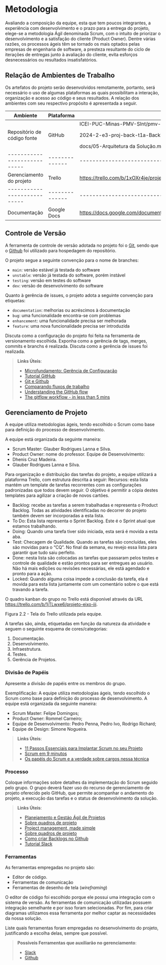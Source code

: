 
# Metodologia

Avaliando a composição da equipe, esta que tem poucos integrantes, a experiência com desenvolvimento e o prazo para a entrega do projeto, elege-se a metodologia Ágil denominada Scrum, com o intuito de priorizar o desenvolvimento e a satisfação do cliente (Product Owner).
Dentre várias razões, os processos ágeis têm se tornado os mais optados pelas empresas de engenharia de software, a presteza resultante do ciclo de iterações de entregas junto à avaliação do cliente, evita esforços desnecessários ou resultados insatisfatórios.

## Relação de Ambientes de Trabalho

Os artefatos do projeto serão desenvolvidos remotamente, portanto, será necessário o uso de algumas plataformas as quais possibilitam a interação, organização e acesso ao código e seus resultados. A relação dos ambientes com seu respectivo propósito é apresentada a seguir.

|        **Ambiente**       |**Plataforma**|               **Link de Acesso**                                  |
|---------------------------|--------------|-------------------------------------------------------------------|
|                           |              |ICEI-PUC-Minas-PMV-SInt/pmv-sint-2024-2-e3-proj-back-t1-pmv-sint-  |
|Repositório de código fonte|    GitHub    |2024-2-e3-proj-back-t1a-BackEnd-ApplicationProjectTemplate:main.   |
|                           |              |docs/05-Arquitetura da Solução.md                                  |
|---------------------------|--------------|-------------------------------------------------------------------|
| Gerenciamento do projeto  |    Trello    |https://trello.com/b/1xOXr4je/projeto-eixo-iii                     |
|---------------------------|--------------|-------------------------------------------------------------------|
|       Documentação        | Google  Docs |https://docs.google.com/document/d/1FXkOM_oYzEki4nnQRZxgFGULBmyGf8zScc4N5NrPS8Q/edit|

## Controle de Versão

A ferramenta de controle de versão adotada no projeto foi o
[Git](https://git-scm.com/), sendo que o [Github](https://github.com)
foi utilizado para hospedagem do repositório.

O projeto segue a seguinte convenção para o nome de branches:

- `main`: versão estável já testada do software
- `unstable`: versão já testada do software, porém instável
- `testing`: versão em testes do software
- `dev`: versão de desenvolvimento do software

Quanto à gerência de issues, o projeto adota a seguinte convenção para
etiquetas:

- `documentation`: melhorias ou acréscimos à documentação
- `bug`: uma funcionalidade encontra-se com problemas
- `enhancement`: uma funcionalidade precisa ser melhorada
- `feature`: uma nova funcionalidade precisa ser introduzida

Discuta como a configuração do projeto foi feita na ferramenta de versionamento escolhida. Exponha como a gerência de tags, merges, commits e branchs é realizada. Discuta como a gerência de issues foi realizada.

> **Links Úteis**:
> - [Microfundamento: Gerência de Configuração](https://pucminas.instructure.com/courses/87878/)
> - [Tutorial GitHub](https://guides.github.com/activities/hello-world/)
> - [Git e Github](https://www.youtube.com/playlist?list=PLHz_AreHm4dm7ZULPAmadvNhH6vk9oNZA)
>  - [Comparando fluxos de trabalho](https://www.atlassian.com/br/git/tutorials/comparing-workflows)
> - [Understanding the GitHub flow](https://guides.github.com/introduction/flow/)
> - [The gitflow workflow - in less than 5 mins](https://www.youtube.com/watch?v=1SXpE08hvGs)

## Gerenciamento de Projeto

A equipe utiliza metodologias ágeis, tendo escolhido o Scrum como base para
definição do processo de desenvolvimento.

A equipe está organizada da seguinte maneira:
  * Scrum Master: Glauber Rodrigues Lanna e Silva.
  * Product Owner: nome do professor.
Equipe de Desenvolvimento:
  * Dhenis Cruz Madeira.
  * Glauber Rodrigues Lanna e Silva.

Para organização e distribuição das tarefas do projeto, a equipe utilizará a plataforma Trello, com estrutura descrita a seguir:
Recursos: esta lista mantém um template de tarefas recorrentes com as configurações padronizadas que todos devem seguir. O objetivo é permitir a cópia destes templates para agilizar a criação de novos cartões.
* Backlog: recebe as tarefas a serem trabalhadas e representa o Product Backlog. Todas as atividades identificadas no decorrer do projeto também devem ser incorporadas a esta lista.
* To Do: Esta lista representa o Sprint Backlog. Este é o Sprint atual que estamos trabalhando.
* Doing: Quando uma tarefa tiver sido iniciada, esta será é movida a esta aba.
* Test: Checagem de Qualidade. Quando as tarefas são concluídas, eles são movidas para o “CQ”. No final da semana, eu revejo essa lista para garantir que tudo saiu perfeito.
* Done: nesta lista são colocadas as tarefas que passaram pelos testes e controle de qualidade e estão prontos para ser entregues ao usuário. Não há mais edições ou revisões necessárias, ele está agendado e pronto para a ação.
* Locked: Quando alguma coisa impede a conclusão da tarefa, ela é movida para esta lista juntamente com um comentário sobre o que está travando a tarefa.

O quadro kanban do grupo no Trello está disponível através da URL https://trello.com/b/1jTLwxe6/projeto-eixo-iii.

Figura 2.2 - Tela do Trello utilizada pela equipe.

A tarefas são, ainda, etiquetadas em função da natureza da atividade e seguem o seguinte esquema de cores/categorias:
1. Documentação.
2. Desenvolvimento.
3. Infraestrutura.
4. Testes.
5. Gerência de Projetos.


### Divisão de Papéis

Apresente a divisão de papéis entre os membros do grupo.

Exemplificação: A equipe utiliza metodologias ágeis, tendo escolhido o Scrum como base para definição do processo de desenvolvimento. A equipe está organizada da seguinte maneira:
- Scrum Master: Felipe Domingos;
- Product Owner: Rommel Carneiro;
- Equipe de Desenvolvimento: Pedro Penna, Pedro Ivo, Rodrigo Richard;
- Equipe de Design: Simone Nogueira.

> **Links Úteis**:
> - [11 Passos Essenciais para Implantar Scrum no seu Projeto](https://mindmaster.com.br/scrum-11-passos/)
> - [Scrum em 9 minutos](https://www.youtube.com/watch?v=XfvQWnRgxG0)
> - [Os papéis do Scrum e a verdade sobre cargos nessa técnica](https://www.atlassian.com/br/agile/scrum/roles)

### Processo

Coloque  informações sobre detalhes da implementação do Scrum seguido pelo grupo. O grupo deverá fazer uso do recurso de gerenciamento de projeto oferecido pelo GitHub, que permite acompanhar o andamento do projeto, a execução das tarefas e o status de desenvolvimento da solução.
 
> **Links Úteis**:
> - [Planejamento e Gestáo Ágil de Projetos](https://pucminas.instructure.com/courses/87878/pages/unidade-2-tema-2-utilizacao-de-ferramentas-para-controle-de-versoes-de-software)
> - [Sobre quadros de projeto](https://docs.github.com/pt/issues/organizing-your-work-with-project-boards/managing-project-boards/about-project-boards)
> - [Project management, made simple](https://github.com/features/project-management/)
> - [Sobre quadros de projeto](https://docs.github.com/pt/github/managing-your-work-on-github/about-project-boards)
> - [Como criar Backlogs no Github](https://www.youtube.com/watch?v=RXEy6CFu9Hk)
> - [Tutorial Slack](https://slack.com/intl/en-br/)

### Ferramentas

As ferramentas empregadas no projeto são:

- Editor de código.
- Ferramentas de comunicação
- Ferramentas de desenho de tela (_wireframing_)

O editor de código foi escolhido porque ele possui uma integração com o sistema de versão. As ferramentas de comunicação utilizadas possuem integração semelhante e por isso foram selecionadas. Por fim, para criar diagramas utilizamos essa ferramenta por melhor captar as necessidades da nossa solução.

Liste quais ferramentas foram empregadas no desenvolvimento do projeto, justificando a escolha delas, sempre que possível.
 
> **Possíveis Ferramentas que auxiliarão no gerenciamento**: 
> - [Slack](https://slack.com/)
> - [Github](https://github.com/)
